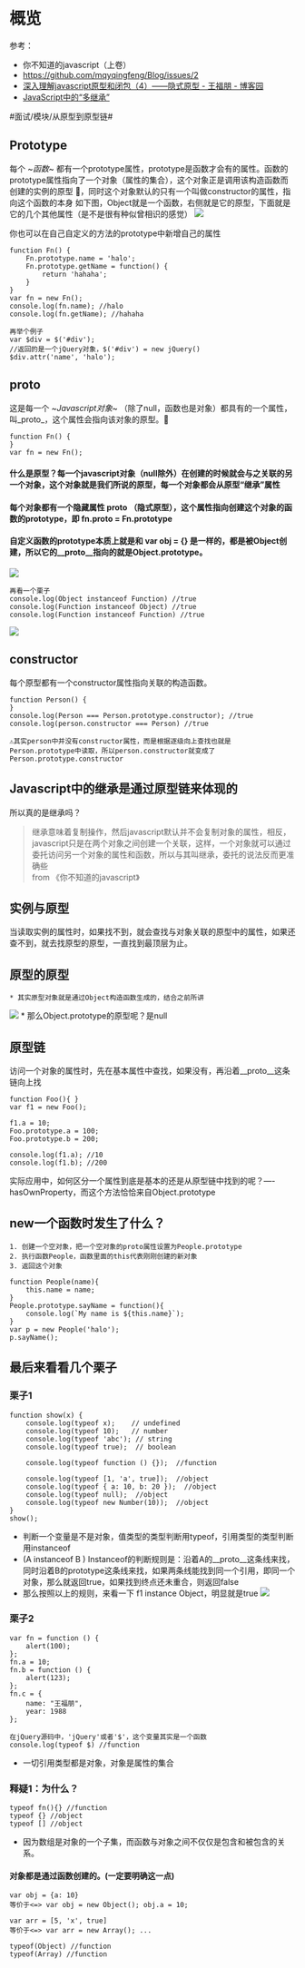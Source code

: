 # 概览
参考：
* 你不知道的javascript（上卷）
* https://github.com/mqyqingfeng/Blog/issues/2
* [深入理解javascript原型和闭包（4）——隐式原型 - 王福朋 - 博客园](http://www.cnblogs.com/wangfupeng1988/p/3979290.html)
* [JavaScript中的“多继承”](https://zhuanlan.zhihu.com/p/34693209)

#面试/模块/从原型到原型链#

## Prototype
每个 ~*函数*~ 都有一个prototype属性，prototype是函数才会有的属性。函数的prototype属性指向了一个对象（属性的集合），这个对象正是调用该构造函数而创建的实例的原型 🌟，同时这个对象默认的只有一个叫做constructor的属性，指向这个函数的本身
如下图，Object就是一个函数，右侧就是它的原型，下面就是它的几个其他属性（是不是很有种似曾相识的感觉）
![](https://github.com/hideInbush/Explore13.github.io/blob/master/archives/assets/image/prototype/1.png)

你也可以在自己自定义的方法的prototype中新增自己的属性
```
function Fn() {
	Fn.prototype.name = 'halo';
	Fn.prototype.getName = function() {
		return 'hahaha';
	}
}
var fn = new Fn();
console.log(fn.name); //halo
console.log(fn.getName); //hahaha

再举个例子
var $div = $('#div'); 
//返回的是一个jQuery对象，$('#div') = new jQuery()
$div.attr('name', 'halo');
```


## __proto__
这是每一个 ~*Javascript对象*~ （除了null，函数也是对象）都具有的一个属性，叫_proto_，这个属性会指向该对象的原型。🌟
```
function Fn() {
}
var fn = new Fn();
```
#### 什么是原型？每一个javascript对象（null除外）在创建的时候就会与之关联的另一个对象，这个对象就是我们所说的原型，每一个对象都会从原型“继承”属性
#### 每个对象都有一个隐藏属性 __proto__ （隐式原型），这个属性指向创建这个对象的函数的prototype，即 fn.__proto__ = Fn.prototype
#### 自定义函数的prototype本质上就是和 var obj = {} 是一样的，都是被Object创建，所以它的__proto__指向的就是Object.prototype。
![](https://github.com/hideInbush/Explore13.github.io/blob/master/archives/assets/image/prototype/2.png)

```
再看一个栗子
console.log(Object instanceof Function) //true
console.log(Function instanceof Object) //true
console.log(Function instanceof Function) //true
```
![](https://github.com/hideInbush/Explore13.github.io/blob/master/archives/assets/image/prototype/3.png)


## constructor
每个原型都有一个constructor属性指向关联的构造函数。
```
function Person() {
}
console.log(Person === Person.prototype.constructor); //true
console.log(person.constructor === Person) //true

⚠️其实person中并没有constructor属性，而是根据逐级向上查找也就是Person.prototype中读取，所以person.constructor就变成了Person.prototype.constructor
```

## Javascript中的继承是通过原型链来体现的
所以真的是继承吗？
> 继承意味着复制操作，然后javascript默认并不会复制对象的属性，相反，javascript只是在两个对象之间创建一个关联，这样，一个对象就可以通过委托访问另一个对象的属性和函数，所以与其叫继承，委托的说法反而更准确些  
> from 《你不知道的javascript》  


## 实例与原型
当读取实例的属性时，如果找不到，就会查找与对象关联的原型中的属性，如果还查不到，就去找原型的原型，一直找到最顶层为止。


## 原型的原型
	* 其实原型对象就是通过Object构造函数生成的，结合之前所讲
![](https://github.com/hideInbush/Explore13.github.io/blob/master/archives/assets/image/prototype/4.png)
	* 那么Object.prototype的原型呢？是null

## 原型链
访问一个对象的属性时，先在基本属性中查找，如果没有，再沿着__proto__这条链向上找
```
function Foo(){ }
var f1 = new Foo();

f1.a = 10;
Foo.prototype.a = 100;
Foo.prototype.b = 200;

console.log(f1.a); //10
console.log(f1.b); //200
```

实际应用中，如何区分一个属性到底是基本的还是从原型链中找到的呢？—-hasOwnProperty，而这个方法恰恰来自Object.prototype

## new一个函数时发生了什么？
	1. 创建一个空对象，把一个空对象的proto属性设置为People.prototype
	2. 执行函数People，函数里面的this代表刚刚创建的新对象
	3. 返回这个对象
```
function People(name){
	this.name = name;
}
People.prototype.sayName = function(){
	console.log(`My name is ${this.name}`);
}
var p = new People('halo');
p.sayName();
```

## 最后来看看几个栗子
### 栗子1
```
function show(x) {
    console.log(typeof x);    // undefined
    console.log(typeof 10);   // number
    console.log(typeof 'abc'); // string
    console.log(typeof true);  // boolean

    console.log(typeof function () {});  //function

    console.log(typeof [1, 'a', true]);  //object
    console.log(typeof { a: 10, b: 20 });  //object
    console.log(typeof null);  //object
    console.log(typeof new Number(10));  //object
}
show();
```
* 判断一个变量是不是对象，值类型的类型判断用typeof，引用类型的类型判断用instanceof
* (A instanceof B ) Instanceof的判断规则是：沿着A的__proto__这条线来找，同时沿着B的prototype这条线来找，如果两条线能找到同一个引用，即同一个对象，那么就返回true，如果找到终点还未重合，则返回false
* 那么按照以上的规则，来看一下 f1 instance Object，明显就是true
![](https://github.com/hideInbush/Explore13.github.io/blob/master/archives/assets/image/prototype/5.png)


### 栗子2
```
var fn = function () {
    alert(100);
};
fn.a = 10;
fn.b = function () {
    alert(123);
};
fn.c = {
    name: "王福朋",
    year: 1988
};

在jQuery源码中，'jQuery'或者'$'，这个变量其实是一个函数
console.log(typeof $) //function
```
* 一切引用类型都是对象，对象是属性的集合

### 释疑1：为什么？
```
typeof fn(){} //function
typeof {} //object
typeof [] //object
```
* 因为数组是对象的一个子集，而函数与对象之间不仅仅是包含和被包含的关系。

#### **对象都是通过函数创建的**。(一定要明确这一点)
```
var obj = {a: 10} 
等价于<=> var obj = new Object(); obj.a = 10;

var arr = [5, 'x', true]
等价于<=> var arr = new Array(); ...

typeof(Object) //function
typeof(Array) //function
```


